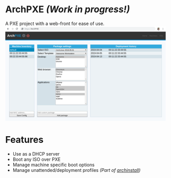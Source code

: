 # ArchPXE *(Work in progress!)*
A PXE project with a web-front for ease of use.
![screenshot](screenshot.png)

# Features

 * Use as a DHCP server
 * Boot any ISO over PXE
 * Manage machine specific boot options
 * Manage unattended/deployment profiles *(Part of [archinstall](https://github.com/Torxed/archinstall))*
